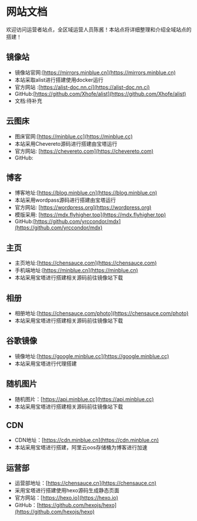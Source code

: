 # 网站文档

欢迎访问运营者站点，全区域运营人员陈酱！本站点将详细整理和介绍全域站点的搭建！

## 镜像站
- 镜像站官网:[https://mirrors.minblue.cn](https://mirrors.minblue.cn)
- 本站采取alist进行搭建使用docker运行
- 官方网站 :[https://alist-doc.nn.ci](https://alist-doc.nn.ci)
- GitHub:[https://github.com/Xhofe/alist](https://github.com/Xhofe/alist)
- 文档:待补充

## 云图床
- 图床官网:[https://minblue.cc](https://minblue.cc)
- 本站采用Chevereto源码进行搭建由宝塔运行
- 官方网站: [https://chevereto.com](https://chevereto.com)
- GitHub:

## 博客
- 博客地址:[https://blog.minblue.cn](https://blog.minblue.cn)
- 本站采用wordpass源码进行搭建由宝塔运行
- 官方网站: [https://wordpress.org](https://wordpress.org)
- 模版采用: [https://mdx.flyhigher.top](https://mdx.flyhigher.top)
- GitHub:[https://github.com/yrccondor/mdx](https://github.com/yrccondor/mdx)

## 主页
- 主页地址:[https://chensauce.com](https://chensauce.com)
- 手机端地址:[https://minblue.cn](https://minblue.cn)
- 本站采用宝塔进行搭建相关源码前往镜像站下载
## 相册
- 相册地址:[https://chensauce.com/photo](https://chensauce.com/photo)
- 本站采用宝塔进行搭建相关源码前往镜像站下载

## 谷歌镜像
- 镜像地址:[https://google.minblue.cc](https://google.minblue.cc)
- 本站采用宝塔进行代理搭建

## 随机图片
- 随机图片：[https://api.minblue.cc](https://api.minblue.cc)
- 本站采用宝塔进行搭建相关源码前往镜像站下载

## CDN
- CDN地址：[https://cdn.minblue.cn](https://cdn.minblue.cn)
- 本站采用宝塔进行搭建，阿里云oos存储桶为博客进行加速

## 运营部
- 运营部地址：[https://chensauce.cn](https://chensauce.cn)
- 采用宝塔进行搭建使用hexo源码生成静态页面
- 官方网站：[https://hexo.io](https://hexo.io)
- GitHub：[https://github.com/hexojs/hexo](https://github.com/hexojs/hexo)







